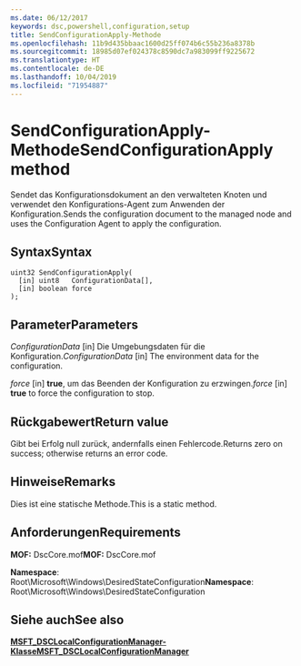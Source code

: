 ```yaml
---
ms.date: 06/12/2017
keywords: dsc,powershell,configuration,setup
title: SendConfigurationApply-Methode
ms.openlocfilehash: 11b9d435bbaac1600d25ff074b6c55b236a8378b
ms.sourcegitcommit: 18985d07ef024378c8590dc7a983099ff9225672
ms.translationtype: HT
ms.contentlocale: de-DE
ms.lasthandoff: 10/04/2019
ms.locfileid: "71954887"
---
```

# <a name="sendconfigurationapply-method"></a><span data-ttu-id="ee5ef-103">SendConfigurationApply-Methode</span><span class="sxs-lookup"><span data-stu-id="ee5ef-103">SendConfigurationApply method</span></span>

<span data-ttu-id="ee5ef-104">Sendet das Konfigurationsdokument an den verwalteten Knoten und verwendet den Konfigurations-Agent zum Anwenden der Konfiguration.</span><span class="sxs-lookup"><span data-stu-id="ee5ef-104">Sends the configuration document to the managed node and uses the Configuration Agent to apply the configuration.</span></span>

## <a name="syntax"></a><span data-ttu-id="ee5ef-105">Syntax</span><span class="sxs-lookup"><span data-stu-id="ee5ef-105">Syntax</span></span>

```mof
uint32 SendConfigurationApply(
  [in] uint8   ConfigurationData[],
  [in] boolean force
);
```

## <a name="parameters"></a><span data-ttu-id="ee5ef-106">Parameter</span><span class="sxs-lookup"><span data-stu-id="ee5ef-106">Parameters</span></span>

<span data-ttu-id="ee5ef-107">*ConfigurationData* \[in\] Die Umgebungsdaten für die Konfiguration.</span><span class="sxs-lookup"><span data-stu-id="ee5ef-107">*ConfigurationData* \[in\] The environment data for the configuration.</span></span>

<span data-ttu-id="ee5ef-108">*force* \[in\] **true**, um das Beenden der Konfiguration zu erzwingen.</span><span class="sxs-lookup"><span data-stu-id="ee5ef-108">*force* \[in\] **true** to force the configuration to stop.</span></span>

## <a name="return-value"></a><span data-ttu-id="ee5ef-109">Rückgabewert</span><span class="sxs-lookup"><span data-stu-id="ee5ef-109">Return value</span></span>

<span data-ttu-id="ee5ef-110">Gibt bei Erfolg null zurück, andernfalls einen Fehlercode.</span><span class="sxs-lookup"><span data-stu-id="ee5ef-110">Returns zero on success; otherwise returns an error code.</span></span>

## <a name="remarks"></a><span data-ttu-id="ee5ef-111">Hinweise</span><span class="sxs-lookup"><span data-stu-id="ee5ef-111">Remarks</span></span>

<span data-ttu-id="ee5ef-112">Dies ist eine statische Methode.</span><span class="sxs-lookup"><span data-stu-id="ee5ef-112">This is a static method.</span></span>

## <a name="requirements"></a><span data-ttu-id="ee5ef-113">Anforderungen</span><span class="sxs-lookup"><span data-stu-id="ee5ef-113">Requirements</span></span>

<span data-ttu-id="ee5ef-114">**MOF:** DscCore.mof</span><span class="sxs-lookup"><span data-stu-id="ee5ef-114">**MOF:** DscCore.mof</span></span>

<span data-ttu-id="ee5ef-115">**Namespace**: Root\Microsoft\Windows\DesiredStateConfiguration</span><span class="sxs-lookup"><span data-stu-id="ee5ef-115">**Namespace**: Root\Microsoft\Windows\DesiredStateConfiguration</span></span>

## <a name="see-also"></a><span data-ttu-id="ee5ef-116">Siehe auch</span><span class="sxs-lookup"><span data-stu-id="ee5ef-116">See also</span></span>

[<span data-ttu-id="ee5ef-117">**MSFT_DSCLocalConfigurationManager-Klasse**</span><span class="sxs-lookup"><span data-stu-id="ee5ef-117">**MSFT_DSCLocalConfigurationManager**</span></span>](msft-dsclocalconfigurationmanager.md)
